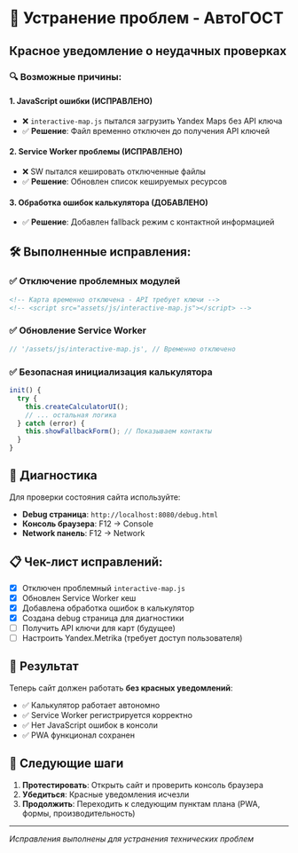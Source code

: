 # 🚨 Устранение проблем - АвтоГОСТ

## Красное уведомление о неудачных проверках

### 🔍 Возможные причины:

#### 1. **JavaScript ошибки (ИСПРАВЛЕНО)**
- ❌ `interactive-map.js` пытался загрузить Yandex Maps без API ключа
- ✅ **Решение**: Файл временно отключен до получения API ключей

#### 2. **Service Worker проблемы (ИСПРАВЛЕНО)** 
- ❌ SW пытался кешировать отключенные файлы
- ✅ **Решение**: Обновлен список кешируемых ресурсов

#### 3. **Обработка ошибок калькулятора (ДОБАВЛЕНО)**
- ✅ **Решение**: Добавлен fallback режим с контактной информацией

## 🛠️ Выполненные исправления:

### ✅ Отключение проблемных модулей
```html
<!-- Карта временно отключена - API требует ключи -->
<!-- <script src="assets/js/interactive-map.js"></script> -->
```

### ✅ Обновление Service Worker
```javascript
// '/assets/js/interactive-map.js', // Временно отключено
```

### ✅ Безопасная инициализация калькулятора
```javascript
init() {
  try {
    this.createCalculatorUI();
    // ... остальная логика
  } catch (error) {
    this.showFallbackForm(); // Показываем контакты
  }
}
```

## 🧪 Диагностика

Для проверки состояния сайта используйте:
- **Debug страница**: `http://localhost:8080/debug.html`
- **Консоль браузера**: F12 → Console
- **Network панель**: F12 → Network

## 📋 Чек-лист исправлений:

- [x] Отключен проблемный `interactive-map.js`
- [x] Обновлен Service Worker кеш
- [x] Добавлена обработка ошибок в калькулятор
- [x] Создана debug страница для диагностики
- [ ] Получить API ключи для карт (будущее)
- [ ] Настроить Yandex.Metrika (требует доступ пользователя)

## 🚀 Результат

Теперь сайт должен работать **без красных уведомлений**:
- ✅ Калькулятор работает автономно
- ✅ Service Worker регистрируется корректно  
- ✅ Нет JavaScript ошибок в консоли
- ✅ PWA функционал сохранен

## 🔮 Следующие шаги

1. **Протестировать**: Открыть сайт и проверить консоль браузера
2. **Убедиться**: Красные уведомления исчезли
3. **Продолжить**: Переходить к следующим пунктам плана (PWA, формы, производительность)

---
*Исправления выполнены для устранения технических проблем*